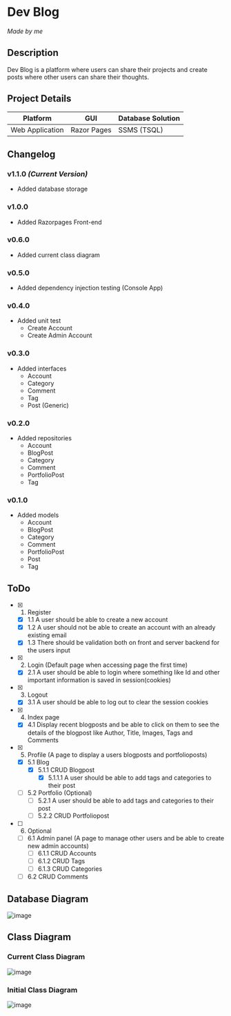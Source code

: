 # Dev Blog
*Made by me*

## Description
Dev Blog is a platform where users can share their projects and create posts where other users can share their thoughts.

## Project Details
| Platform | GUI | Database Solution |
|----------|-----|-------------------|
| Web Application  | Razor Pages | SSMS (TSQL) |

## Changelog
### v1.1.0 _(Current Version)_
- Added database storage

### v1.0.0
- Added Razorpages Front-end

### v0.6.0
- Added current class diagram

### v0.5.0
- Added dependency injection testing (Console App)

### v0.4.0
- Added unit test
  - Create Account
  - Create Admin Account

### v0.3.0
- Added interfaces
  - Account
  - Category
  - Comment
  - Tag
  - Post (Generic)

### v0.2.0
- Added repositories
  - Account
  - BlogPost
  - Category
  - Comment
  - PortfolioPost
  - Tag

### v0.1.0
- Added models
  - Account
  - BlogPost
  - Category
  - Comment
  - PortfolioPost
  - Post
  - Tag

## ToDo
  - [X] 1. Register
    - [X] 1.1 A user should be able to create a new account
    - [X] 1.2 A user should not be able to create an account with an already existing email
    - [X] 1.3 There should be validation both on front and server backend for the users input
  - [X] 2. Login (Default page when accessing page the first time)
    - [X] 2.1 A user should be able to login where something like Id and other important information is saved in session(cookies)
  - [X] 3. Logout
    - [X] 3.1 A user should be able to log out to clear the session cookies
  - [X] 4. Index page
    - [X] 4.1 Display recent blogposts and be able to click on them to see the details of the blogpost like Author, Title, Images, Tags and Comments
  - [X] 5. Profile (A page to display a users blogposts and portfolioposts)
    - [X] 5.1 Blog
      - [X] 5.1.1 CRUD Blogpost
        - [X] 5.1.1.1 A user should be able to add tags and categories to their post
    - [ ] 5.2 Portfolio (Optional)
      - [ ] 5.2.1 A user should be able to add tags and categories to their post
      - [ ] 5.2.2 CRUD Portfoliopost
  - [ ] 6. Optional
    - [ ] 6.1 Admin panel (A page to manage other users and be able to create new admin accounts)
      - [ ] 6.1.1 CRUD Accounts
      - [ ] 6.1.2 CRUD Tags
      - [ ] 6.1.3 CRUD Categories
    - [ ] 6.2 CRUD Comments

## Database Diagram
![image](https://github.com/user-attachments/assets/1d4b0df7-e864-4c43-830b-33908feefde3)


## Class Diagram
### Current Class Diagram
![image](https://github.com/user-attachments/assets/1234f8e6-0c4f-405e-98bc-2f5fe55af9ce)

### Initial Class Diagram
![image](https://github.com/user-attachments/assets/54b227fa-7a5c-405d-ae3e-13a407c86f79)
